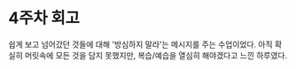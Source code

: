 # 4주차 회고

쉽게 보고 넘어갔던 것들에 대해 '방심하지 말라'는 메시지를 주는 수업이었다. 아직 확실히 머릿속에 모든 것을 담지 못했지만, 복습/예습을 열심히 해야겠다고 느낀 하루였다.
